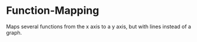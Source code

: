 # Function-Mapping

Maps several functions from the x axis to a y axis, but with lines instead of a graph.
